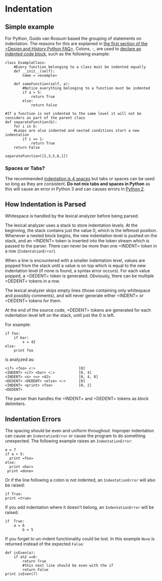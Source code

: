 # Indentation




## Simple example


For Python, Guido van Rossum based the grouping of statements on indentation. The reasons for this are explained in [the first section of the =Design and History Python FAQ=](https://docs.python.org/3/faq/design.html). Colons, `:`, are used to [declare an indented code block](https://docs.python.org/3/faq/design.html#why-are-colons-required-for-the-if-while-def-class-statements), such as the following example:

```
class ExampleClass:
    #Every function belonging to a class must be indented equally
    def __init__(self):
        name = =example=

    def someFunction(self, a):
        #Notice everything belonging to a function must be indented
        if a > 5:
            return True
        else:
            return False

#If a function is not indented to the same level it will not be considers as part of the parent class
def separateFunction(b):
    for i in b:
    #Loops are also indented and nested conditions start a new indentation
        if i == 1:
            return True
    return False

separateFunction([2,3,5,6,1])

```

### Spaces or Tabs?

The recommended [indentation is 4 spaces](https://www.python.org/dev/peps/pep-0008/#tabs-or-spaces) but tabs or spaces can be used so long as they are consistent. ****Do not mix tabs and spaces in Python**** as this will cause an error in Python 3 and can causes errors in [Python 2](http://stackoverflow.com/questions/2034517/pythons-interpretation-of-tabs-and-spaces-to-indent/25471702#25471702).



## How Indentation is Parsed


Whitespace is handled by the lexical analyzer before being parsed.

The lexical analyzer uses a stack to store indentation levels. At the beginning, the stack contains just the value 0, which is the leftmost position. Whenever a nested block begins, the new indentation level is pushed on the stack, and an =INDENT= token is inserted into the token stream which is passed to the parser. There can never be more than one =INDENT= token in a row (`IndentationError`).

When a line is encountered with a smaller indentation level, values are popped from the stack until a value is on top which is equal to the new indentation level (if none is found, a syntax error occurs). For each value popped, a =DEDENT= token is generated. Obviously, there can be multiple =DEDENT= tokens in a row.

The lexical analyzer skips empty lines (those containing only whitespace and possibly comments), and will never generate either =INDENT= or =DEDENT= tokens for them.

At the end of the source code, =DEDENT= tokens are generated for each indentation level left on the stack, until just the 0 is left.

For example:

```
if foo:
    if bar:
        x = 42
else:
    print foo

```

is analyzed as:

```
<if> <foo> <:>                    [0]
<INDENT> <if> <bar> <:>           [0, 4]
<INDENT> <x> <=> <42>             [0, 4, 8]
<DEDENT> <DEDENT> <else> <:>      [0]
<INDENT> <print> <foo>            [0, 2]
<DEDENT> 

```

The parser than handles the =INDENT= and =DEDENT= tokens as block delimiters.



## Indentation Errors


The spacing should be even and uniform throughout. Improper indentation can cause an `IndentationError` or cause the program to do something unexpected. The following example raises an `IndentationError`:

```
a = 7
if a > 5:
  print =foo=
else:
  print =bar=
 print =done=

```

Or if the line following a colon is not indented, an `IndentationError` will also be raised:

```
if True:
print =true=

```

If you add indentation where it doesn't belong, an `IndentationError` will be raised:

```
if  True:
    a = 6
        b = 5

```

If you forget to un-indent functionality could be lost. In this example `None` is returned instead of the expected `False`:

```
def isEven(a):
    if a%2 ==0:
        return True
        #this next line should be even with the if
        return False
print isEven(7)

```

